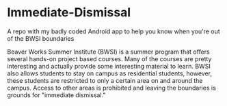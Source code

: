 # Immediate-Dismissal
A repo with my badly coded Android app to help you know when you're out of the BWSI boundaries

Beaver Works Summer Institute (BWSI) is a summer program that offers several hands-on project based courses. Many of the courses are pretty interesting and actually provide some interesting material to learn. BWSI also allows students to stay on campus as residential students, however, these students are restricted to only a certain area on and around the campus. Access to other areas is prohibited and leaving the boundaries is grounds for "immediate dismissal." 
